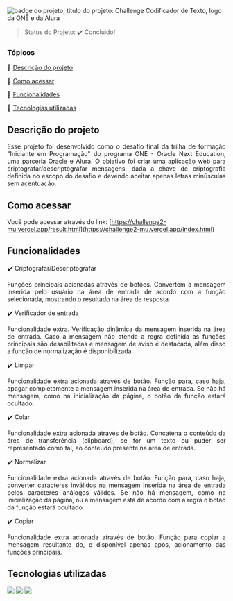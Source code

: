 ![badge do projeto, titulo do projeto: Challenge Codificador de Texto, logo da ONE e da Alura](https://github.com/user-attachments/assets/6e37831a-3168-4b09-8be2-490936a5916a)

> Status do Projeto: :heavy_check_mark: Concluido!

### Tópicos 

:small_blue_diamond: [Descrição do projeto](#descrição-do-projeto)

:small_blue_diamond: [Como acessar](#como-rodar-a-aplicação-arrow_forward)

:small_blue_diamond: [Funcionalidades](#funcionalidades)

:small_blue_diamond: [Tecnologias utilizadas](#tecnologias-utilizadas)


## Descrição do projeto 

<p align="justify">
  Esse projeto foi desenvolvido como o desafio final da trilha de formação "Iniciante em Programação" do programa ONE - Oracle Next Education, uma parceria Oracle e Alura.
  O objetivo foi criar uma aplicação web para criptografar/descriptografar mensagens, dada a chave de criptografia definida no escopo do desafio e devendo aceitar apenas letras minúsculas sem acentuação.
  
</p>

## Como acessar
  
Você pode acessar através do link: [https://challenge2-mu.vercel.app/result.html](https://challenge2-mu.vercel.app/index.html)

## Funcionalidades

:heavy_check_mark: Criptografar/Descriptografar

<p align="justify">
  Funções principais acionadas através de botões.
  Convertem a mensagem inserida pelo usuário na área de entrada de acordo com a função selecionada, mostrando o resultado na área de resposta.
</p>

:heavy_check_mark: Verificador de entrada

<p align="justify">
  Funcionalidade extra.
  Verificação dinâmica da mensagem inserida na área de entrada. Caso a mensagem não atenda a regra definida as funções principais são desabilitadas e mensagem de aviso é destacada, além disso a função de normalização é disponibilizada.
</p>

:heavy_check_mark: Limpar

<p align="justify">
  Funcionalidade extra acionada através de botão.
  Função para, caso haja, apagar completamente a mensagem inserida na área de entrada. Se não há mensagem, como na inicialização da página, o botão da função estará ocultado.
</p>

:heavy_check_mark: Colar

<p align="justify">
  Funcionalidade extra acionada através de botão.
  Concatena o conteúdo da área de transferência (clipboard), se for um texto ou puder ser representado como tal, ao conteúdo presente na área de entrada.
</p>

:heavy_check_mark: Normalizar

<p align="justify">
  Funcionalidade extra acionada através de botão.
  Função para, caso haja, converter caracteres inválidos na mensagem inserida na área de entrada pelos caracteres análogos válidos. Se não há mensagem, como na inicialização da página, ou a mensagem está de acordo com a regra o botão da função estará ocultado.  
</p>

:heavy_check_mark: Copiar 

<p align="justify">
  Funcionalidade extra acionada através de botão.
  Função para copiar a mensagem resultante do, e disponível apenas após, acionamento das funções principais.
</p>

## Tecnologias utilizadas
<div>
<img src="https://img.shields.io/badge/HTML-239120?style=for-the-badge&logo=html5&logoColor=white">
<img src="https://img.shields.io/badge/CSS-239120?style=for-the-badge&logo=css3&logoColor=white">
<img src="https://img.shields.io/badge/JavaScript-F7DF1E?style=for-the-badge&logo=javascript&logoColor=black">
</div>
